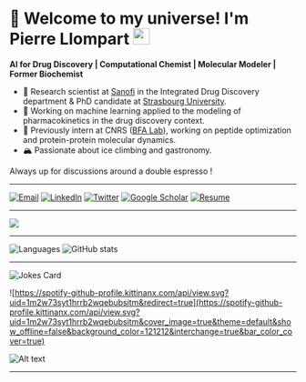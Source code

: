 # 🌌 Welcome to my universe! I'm Pierre Llompart <img src="https://github.com/TheDudeThatCode/TheDudeThatCode/blob/master/Assets/Hi.gif" width="29px">

**AI for Drug Discovery | Computational Chemist | Molecular Modeler | Former Biochemist** 

- 🧠 Research scientist at [Sanofi](https://www.sanofi.fr/fr) in the Integrated Drug Discovery department & PhD candidate at [Strasbourg University](https://complex-matter.unistra.fr/equipes-de-recherche/laboratoire-de-chemoinformatique/team/).  
- 🔬 Working on machine learning applied to the modeling of pharmacokinetics in the drug discovery context.  
- 🧩 Previously intern at CNRS ([BFA Lab](https://bfa.u-paris.fr/)), working on peptide optimization and protein-protein molecular dynamics.   
- 🏔 Passionate about ice climbing and gastronomy.  

Always up for discussions around a double espresso !  

---

[![Email](https://img.shields.io/badge/Email-D14836?style=for-the-badge&logo=gmail&logoColor=white)](mailto:pierrellompart@hotmail.com)
[![LinkedIn](https://img.shields.io/badge/LinkedIn-0077B5?style=for-the-badge&logo=linkedin&logoColor=white)](https://www.linkedin.com/in/llompart)
[![Twitter](https://img.shields.io/badge/Twitter-1DA1F2?style=for-the-badge&logo=twitter&logoColor=white)](https://x.com/pierre_llompart)
[![Google Scholar](https://img.shields.io/badge/Google_Scholar-4285F4?style=for-the-badge&logo=google-scholar&logoColor=white)](https://scholar.google.com/citations?user=mhnpOc8AAAAJ&hl=fr)
[![Resume](https://img.shields.io/badge/Resume-4E4E4E?style=for-the-badge&logo=adobeacrobatreader&logoColor=white)](https://www.linkedin.com/in/llompart/overlay/experience/1994064166/multiple-media-viewer/?profileId=ACoAADyDT0cBlJDk0aGmxczvlrLMDnsOU2kCId8&treasuryMediaId=1739375260100&type=DOCUMENT)

---

![](https://komarev.com/ghpvc/?username=pierrellompart21&color=blueviolet)

---

![Languages](https://github-readme-stats.vercel.app/api/top-langs/?username=pierrellompart21\&show_icons=true\&title_color=fff\&icon_color=79ff97\&text_color=9f9f9f\&bg_color=151515)
![GitHub stats](https://github-readme-stats.vercel.app/api/?username=pierrellompart21\&show_icons=true\&title_color=fff\&icon_color=79ff97\&text_color=9f9f9f\&bg_color=151515)

---


![Jokes Card](https://readme-jokes.vercel.app/api)

![https://spotify-github-profile.kittinanx.com/api/view.svg?uid=1m2w73syt1hrrb2wqebubsitm&redirect=true](https://spotify-github-profile.kittinanx.com/api/view.svg?uid=1m2w73syt1hrrb2wqebubsitm&cover_image=true&theme=default&show_offline=false&background_color=121212&interchange=true&bar_color_cover=true)

![Alt text](https://spotify-recently-played-readme.vercel.app/api?user=1m2w73syt1hrrb2wqebubsitm&width=1000&count=3)

---




